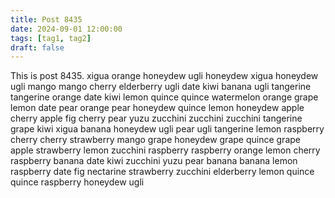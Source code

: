 ```yaml
---
title: Post 8435
date: 2024-09-01 12:00:00
tags: [tag1, tag2]
draft: false
---
```

This is post 8435.
xigua
orange
honeydew
ugli
honeydew
xigua
honeydew
ugli
mango
mango
cherry
elderberry
ugli
date
kiwi
banana
ugli
tangerine
tangerine
orange
date
kiwi
lemon
quince
quince
watermelon
orange
grape
lemon
date
pear
orange
pear
honeydew
quince
lemon
honeydew
apple
cherry
apple
fig
cherry
pear
yuzu
zucchini
zucchini
zucchini
tangerine
grape
kiwi
xigua
banana
honeydew
ugli
pear
ugli
tangerine
lemon
raspberry
cherry
cherry
strawberry
mango
grape
honeydew
grape
quince
grape
apple
strawberry
lemon
zucchini
raspberry
raspberry
orange
lemon
cherry
raspberry
banana
date
kiwi
zucchini
yuzu
pear
banana
banana
lemon
raspberry
date
fig
nectarine
strawberry
zucchini
elderberry
lemon
quince
quince
raspberry
honeydew
ugli
